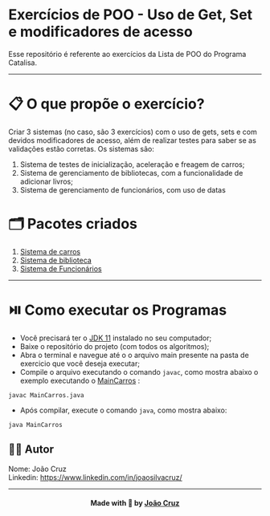 # Exercícios de POO - Uso de Get, Set e modificadores de acesso

Esse repositório é referente ao exercícios da Lista de POO do Programa Catalisa.

---

# 📋 O que propõe o exercício?

Criar 3 sistemas (no caso, são 3 exercícios) com o uso de gets, sets e com devidos modificadores de acesso, além de realizar testes para saber se as validações estão corretas. Os sistemas são:

1. Sistema de testes de inicialização, aceleração e freagem de carros;
2. Sistema de gerenciamento de bibliotecas, com a funcionalidade de adicionar livros;
3. Sistema de gerenciamento de funcionários, com uso de datas

# 🗂️ Pacotes criados

1. [Sistema de carros](https://github.com/joaocruzzup/lista-exercicios-POO/tree/main/src/Ex01_ICarros) 
2. [Sistema de biblioteca](https://github.com/joaocruzzup/lista-exercicios-POO/tree/main/src/Ex02_Biblioteca) 
3. [Sistema de Funcionários](https://github.com/joaocruzzup/lista-exercicios-POO/tree/main/src/Ex03_Funcionarios) 

---

# ⏯️ Como executar os Programas

- Você precisará ter o [JDK 11](https://www.oracle.com/java/technologies/downloads/#java11) instalado no seu computador;
- Baixe o repositório do projeto (com todos os algoritmos);
- Abra o terminal e navegue até o o arquivo main presente na pasta de exercicio que você deseja executar;
- Compile o arquivo executando o comando `javac`, como mostra abaixo o exemplo executando o [MainCarros](https://github.com/joaocruzzup/lista-exercicios-POO/blob/main/src/Ex01_ICarros/MainCarros.java) :
```
javac MainCarros.java
```
- Após compilar, execute o comando `java`, como mostra abaixo:
```
java MainCarros
```

## 👨‍💻 Autor

Nome: João Cruz<br>Linkedin: https://www.linkedin.com/in/joaosilvacruz/

---

<h4 align=center>Made with 💚 by <a href="https://github.com/joaocruzzup">João Cruz</a></h4>
